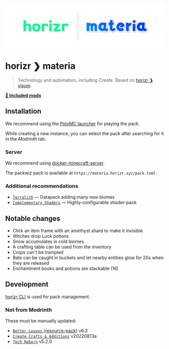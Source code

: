 ![horizr ❯ materia](./banner.png)

# horizr ❯ materia
> Technology and automation, including Create. Based on [horizr ❯ visum](https://github.com/horizr/visum-pack).

[**📄 Included mods**](./docs/mods.md)

## Installation
We recommend using the [PolyMC launcher](https://polymc.org/) for playing the pack.

While creating a new instance, you can select the pack after searching for it in the _Modrinth_ tab.

### Server
We recommend using [docker-minecraft-server](https://github.com/itzg/docker-minecraft-server#running-a-server-with-a-packwiz-modpack).

The packwiz pack is available at `https://materia.horizr.xyz/pack.toml`.

### Additional recommendations
- [`Terralith`](https://www.planetminecraft.com/data-pack/terralith-overworld-evolved-100-biomes-caves-and-more/) — Datapack adding many new biomes
- [`Complementary Shaders`](https://www.curseforge.com/minecraft/customization/complementary-shaders) — Highly-configurable shader-pack

## Notable changes
- Click an item frame with an amethyst shard to make it invisible
- Witches drop Luck potions
- Snow accumulates in cold biomes
- A crafting table can be used from the inventory
- Crops can't be trampled
- Bats can be caught in buckets and let nearby entities glow for 20s when they are released
- Enchantment books and potions are stackable (16)

## Development
[horizr CLI](https://github.com/horizr/cli) is used for pack management.

### Not from Modrinth
These must be manually updated:
- [`Better Leaves` (resource-pack)](https://github.com/TeamMidnightDust/BetterLeavesPack) v6.2
- [`Create Crafts & Additions`](https://www.curseforge.com/minecraft/mc-mods/createaddition) v20220813a
- [`Tech Reborn`](https://github.com/TechReborn/TechReborn) v5.2.0
